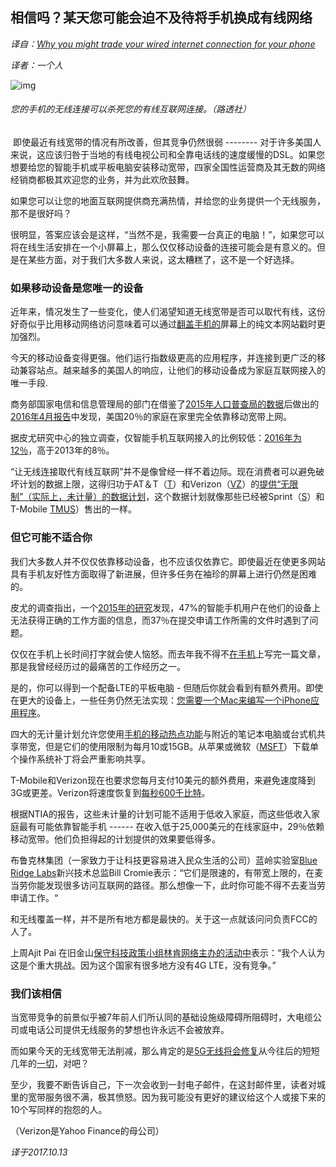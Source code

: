 ##     **相信吗？某天您可能会迫不及待将手机换成有线网络**

*译自：[Why you might trade your wired internet connection for your phone](https://finance.yahoo.com/news/surprising-benefits-internet-phone-200045192.html)*

*译者：一个人*

![img](https://s.yimg.com/ny/api/res/1.2/2_9zDmlkhLW3nSFgqkz0IA--/YXBwaWQ9aGlnaGxhbmRlcjtzbT0xO3c9ODAw/http://media.zenfs.com/en/homerun/feed_manager_auto_publish_494/ad6b1c4c33eaba95458904f097011a6f)

######                                       您的手机的无线连接可以杀死您的有线互联网连接。（路透社）

​      即使最近有线宽带的情况有所改善，但其竞争仍然很弱 -------- 对于许多美国人来说，这应该归咎于当地的有线电视公司和全靠电话线的速度缓慢的DSL。如果您想要给您的智能手机或平板电脑安装移动宽带，四家全国性运营商及其无数的网络经销商都极其欢迎您的业务，并为此欢欣鼓舞。

​      如果您可以让您的地面互联网提供商充满热情，并给您的业务提供一个无线服务，那不是很好吗？

​      很明显，答案应该会是这样，“当然不是，我需要一台真正的电脑！”，如果您可以将在线生活安排在一个小屏幕上，那么仅仅移动设备的连接可能会是有意义的。但是在某些方面，对于我们大多数人来说，这太糟糕了，这不是一个好选择。



### 如果移动设备是您唯一的设备

近年来，情况发生了一些变化，使人们渴望知道无线宽带是否可以取代有线，这份好奇似乎比用移动网络访问意味着可以通过[翻盖手机的](https://finance.yahoo.com/news/said-flip-phones-were-2000-071358656.html)屏幕上的纯文本网站戳时更加强烈。

今天的移动设备变得更强。他们运行指数级更高的应用程序，并连接到更广泛的移动兼容站点。越来越多的美国人的响应，让他们的移动设备成为家庭互联网接入的唯一手段.

商务部国家电信和信息管理局的部门在借鉴了[2015年人口普查局的数据](http://www.ntia.doc.gov/blog/2016/first-look-internet-use-2015)后做出的[2016年4月报告](http://www.ntia.doc.gov/blog/2016/first-look-internet-use-2015)中发现，美国20％的家庭在家里完全依靠移动宽带上网。

据皮尤研究中心的独立调查，仅智能手机互联网接入的比例较低：[2016年为12％](http://www.pewinternet.org/fact-sheet/internet-broadband/)，高于2013年的8％。

“让无线连接取代有线互联网”并不是像曾经一样不着边际。现在消费者可以避免破坏计划的数据上限，这得归功于AT＆T（[T](http://finance.yahoo.com/quote/t?ltr=1)）和Verizon（[VZ](http://finance.yahoo.com/quote/VZ)）的[提供“无限制”（实际上，未计量）的数据计划](http://finance.yahoo.com/news/verizon-unlimited-data-plans-compared-233956767.html)，这个数据计划就像那些已经被Sprint（[S](http://finance.yahoo.com/quote/S)）和T-Mobile [TMUS](http://finance.yahoo.com/quote/TMUS)）售出的一样。



### 但它可能不适合你

我们大多数人并不仅仅依靠移动设备，也不应该仅依靠它。即使最近在使更多网站具有手机友好性方面取得了新进展，但许多任务在袖珍的屏幕上进行仍然是困难的。

皮尤的调查指出，一个[2015年的研究](http://www.pewinternet.org/2015/12/21/home-broadband-2015/)发现，47%的智能手机用户在他们的设备上无法获得正确的工作方面的信息，而37％在提交申请工作所需的文件时遇到了问题。

仅仅在手机上长时间打字就会使人恼怒。而去年我不得不[在手机](https://twitter.com/robpegoraro/status/733811003968749569)上写完一篇文章，那是我曾经经历过的最痛苦的工作经历之一。

是的，你可以得到一个配备LTE的平板电脑 - 但随后你就会看到有额外费用。即使在更大的设备上，一些任务仍然无法实现：[您需要一个Mac来编写一个iPhone应用程序](https://developer.apple.com/library/content/referencelibrary/GettingStarted/DevelopiOSAppsSwift/)。

四大的无计量计划允许您使用[手机的移动热点功能](https://www.usatoday.com/story/tech/columnist/2017/06/14/nervous-about-using-all-your-data-on-a-hotspot/102689496/)与附近的笔记本电脑或台式机共享带宽，但是它们的使用限制为每月10或15GB。从苹果或微软（[MSFT](http://finance.yahoo.com/quote/MSFT)）下载单个操作系统补丁将会严重影响共享。

T-Mobile和Verizon现在也要求您每月支付10美元的额外费用，来避免速度降到3G或更差。Verizon将速度恢复到[每秒](https://www.verizonwireless.com/support/go-unlimited-faqs/)[600千比特](https://www.verizonwireless.com/support/go-unlimited-faqs/)。

根据NTIA的报告，这些未计量的计划可能不适用于低收入家庭，而这些低收入家庭最有可能依靠智能手机 ------ 在收入低于25,000美元的在线家庭中，29％依赖移动宽带。他们负担得起的计划提供的效果要低得多。

布鲁克林集团（一家致力于让科技更容易进入民众生活的公司）蓝岭实验室[Blue Ridge Labs](https://labs.robinhood.org/)新兴技术总监Bill Cromie表示：“它们是限速的，有带宽上限的，在麦当劳你能发现很多访问互联网的路径。那么想像一下，此时你可能不得不去麦当劳申请工作。“

和无线覆盖一样，并不是所有地方都是最快的。关于这一点就该问问负责FCC的人了。

上周Ajit Pai 在旧金山[保守科技政策小组林肯网络主办的活动中](http://joinlincoln.org/events/2017/expanding-opportunity-and-access)表示：“我个人认为这是个重大挑战。因为这个国家有很多地方没有4G LTE，没有竞争。”



### 我们该相信

当宽带竞争的前景似乎被7年前人们所认同的基础设施级障碍所阻碍时，大电缆公司或电话公司提供无线服务的梦想也许永远不会被放弃。

而如果今天的无线宽带无法削减，那么肯定的是[5G无线将会修复](https://finance.yahoo.com/news/5-things-know-whats-next-wireless-internet-173152141.html)从今往后的短短几年的[一切](https://finance.yahoo.com/news/5-things-know-whats-next-wireless-internet-173152141.html)，对吧？

至少，我要不断告诉自己，下一次会收到一封电子邮件，在这封邮件里，读者对城里的宽带服务很不满，极其愤怒。因为我可能没有更好的建议给这个人或接下来的10个写同样的抱怨的人。

（Verizon是Yahoo Finance的母公司）





  *译于2017.10.13*
